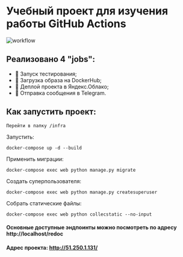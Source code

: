 # Учебный проект для изучения работы GitHub Actions
![workflow](https://github.com/batalova90/yamdb_final/actions/workflows/yamdb_workflow.yml/badge.svg)
## Реализовано 4 "jobs":
- 🧨 Запуск тестирования;
- 🧨 Загрузка образа на DockerHub;
- 🧨 Деплой проекта в Яндекс.Облако;
- 🧨 Отправка сообщения в Telegram.

## Как запустить проект: 

 
```shell
Перейти в папку /infra 
```
 

Запустить:
```shell
docker-compose up -d --build
```

 

Применить миграции: 
```shell
docker-compose exec web python manage.py migrate 
```
 

Создать суперпользователя: 
```shell
docker-compose exec web python manage.py createsuperuser 
```
 

Cобрать статические файлы:
```shell
docker-compose exec web python collecstatic --no-input 
```

 

#### Основные доступные эндпоинты можно посмотреть по адресу http://localhost/redoc
#### Адрес проекта: http://51.250.1.131/
